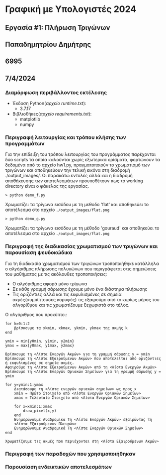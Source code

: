 # Γραφική με Υπολογιστές 2024 
## Εργασία #1: Πλήρωση Τριγώνων
## Παπαδημητρίου Δημήτρης
## 6995
## 7/4/2024
### Διαμόρφωση περιβάλλοντος εκτέλεσης
* Έκδοση Python(*αρχείο runtime.txt*): 
    * 3.7.17
* Βιβλιοθήκες(*αρχείο requirements.txt*):
    * matplotlib
    * numpy

### Περιγραφή λειτουργίας και τρόπου κλήσης των προγραμμάτων
Για την επίδειξη του τρόπου λειτουργίας του προγράμματος παρέχονται δύο scripts τα οποία καλούνται χωρίς εξωτερικά ορίσματα, φορτώνουν τα δεδομένα από το αρχείο hw1.py, πραγματοποιούν το χρωματισμό των τριγώνων και αποθηκεύουν την τελική εικόνα στη διαδρομή ./output_images/. Οι παρακάτω εντολές αλλά και η διαδρομή αποθήκευσης των αποτελεσμάτων προυποθέτουν πως το working directory είναι ο φάκελος της εργασίας.
```
> python demo_f.py
```
Χρωματίζει τα τρίγωνα εισόδου με τη μεθοδο 'flat' και αποθηκεύει το αποτέλεσμα στο αρχείο `./output_images/flat.png`
```
> python demo_g.py
```
Χρωματίζει τα τρίγωνα εισόδου με τη μέθοδο 'gouraud' και αποθηκεύει το αποτέλεσμα στο αρχείο `./output_images/flat.png`

### Περιγραφή της διαδικασίας χρωματισμού των τριγώνων και παρουσίαση ψευδοκώδικα
Για τη διαδικασία χρωματισμού των τριγώνων τροποποιήθηκε κατάλληλα ο αλγόριθμος πλήρωσης πολυγώνων που περιγράφεται στις σημειώσεις του μαθήματος με τις ακόλουθες τροποποιήσεις:
* Ο αλγόριθμος αφορά μόνο τρίγωνα
* Σε κάθε γραμμή σάρωσης έχουμε μόνο ένα διάστημα πλήρωσης
* Τις οριζόντιες αλλά και τις εκφυλισμένες σε σημεία ακμές(συμπίπτουσες κορυφές) τις εξαιρούμε από το κυρίως μέρος του αλγορίθμου και τις χρωματίζουμε ξεχωριστά στο τέλος.
  

Ο αλγόριθμος που προκύπτει:
```
for k=0:1:2
    βρίσκουμε τα xkmin, xkmax, ykmin, ykmax της ακμής k
end

ymin = min{y0min, y1min, y2min}
ymax = max{y0max, y1max, y2max}

Βρίσκουμε τη <Λίστα Ενεργών Ακμών> για τη γραμμή σάρωσης y = ymin
Βρίσκουμε τη <Λίστα Εξαιρούμενων Ακμών> που αποτελείται από οριζόντιες 
ή εκφυλισμένες σε σημεία ακμές.
Αφαιρούμε τη <Λίστα Εξαιρούμενων Ακμών> από τη <Λίστα Ενεργών Ακμών>
Βρίσκουμε τη <Λίστα Ενεργών Οριακών Σημείων> για τη γραμμή σάρωσης y = ymin

for y=ymin:1:ymax
    Διατάσουμε τη <Λίστα ενεργών οριακών σημείων> ως προς x
    xmin = Πρώτο Στοιχείο από <Λίστα Ενεργών Οριακών Σημείων>
    xmax = Τελευταίο Στοιχείο από <Λίστα Ενεργών Οριακών Σημείων>

    for x=xmin:1:xmax
        draw_pixel(x,y)
    end
    Ενημερώνουμε Αναδρομικα Τη <Λίστα Ενεργών Ακμών> εξαιρώντας τη 
    <Λίστα Εξαιρούμενων Πλευρών>
    Ενημερώνουμε Αναδρομικά Τη <Λίστα Ενεργών Οριακών Σημείων>
end

Χρωματίζουμε τις ακμές που περιέχονται στη <Λίστα Εξαιρούμενων Ακμών>
```
### Περιγραφή των παραδοχών που χρησιμοποιήθηκαν
### Παρουσίαση ενδεικτικών αποτελεσμάτων

<!--![](./output_images/flat.png)-->